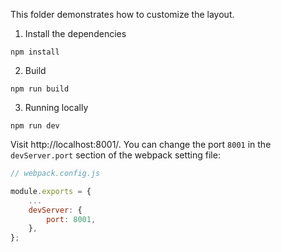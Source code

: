 This folder demonstrates how to customize the layout.

1. Install the dependencies

~~~
npm install
~~~

2. Build

~~~
npm run build
~~~

3. Running locally

~~~
npm run dev
~~~

Visit http://localhost:8001/. You can change the port `8001` in the `devServer.port` section of the webpack setting file: 

~~~ javascript
// webpack.config.js

module.exports = {
    ...
    devServer: {
        port: 8001,
    },
};
~~~
